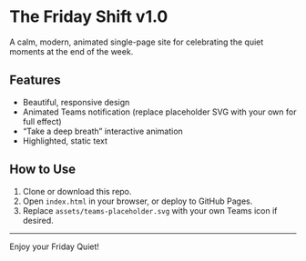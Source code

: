 # The Friday Shift v1.0

A calm, modern, animated single-page site for celebrating the quiet moments at the end of the week.

## Features
- Beautiful, responsive design
- Animated Teams notification (replace placeholder SVG with your own for full effect)
- “Take a deep breath” interactive animation
- Highlighted, static text

## How to Use
1. Clone or download this repo.
2. Open `index.html` in your browser, or deploy to GitHub Pages.
3. Replace `assets/teams-placeholder.svg` with your own Teams icon if desired.

---

Enjoy your Friday Quiet!
